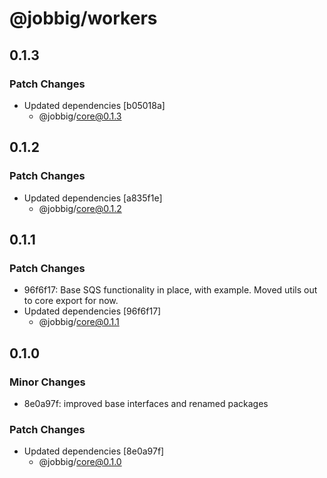 # @jobbig/workers

## 0.1.3

### Patch Changes

- Updated dependencies [b05018a]
  - @jobbig/core@0.1.3

## 0.1.2

### Patch Changes

- Updated dependencies [a835f1e]
  - @jobbig/core@0.1.2

## 0.1.1

### Patch Changes

- 96f6f17: Base SQS functionality in place, with example. Moved utils out to core export for now.
- Updated dependencies [96f6f17]
  - @jobbig/core@0.1.1

## 0.1.0

### Minor Changes

- 8e0a97f: improved base interfaces and renamed packages

### Patch Changes

- Updated dependencies [8e0a97f]
  - @jobbig/core@0.1.0
